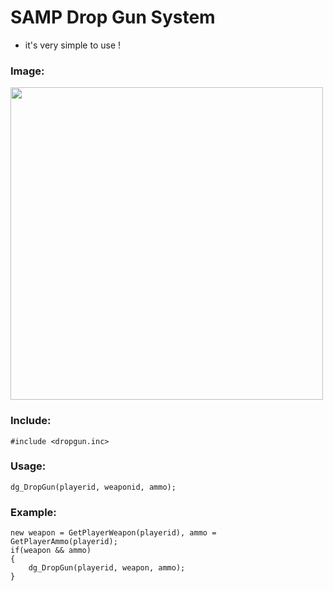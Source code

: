 # SAMP Drop Gun System
- it's very simple to use !

### Image:
<img src="https://img.ge/images/86672880589504096649.png" width="500px" align="center">

### Include:
```pawn
#include <dropgun.inc>
```

### Usage:
```pawn
dg_DropGun(playerid, weaponid, ammo);
```

### Example:
```pawn
new weapon = GetPlayerWeapon(playerid), ammo = GetPlayerAmmo(playerid);
if(weapon && ammo)
{
    dg_DropGun(playerid, weapon, ammo);
}
```
